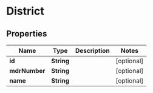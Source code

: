 
# District

## Properties
Name | Type | Description | Notes
------------ | ------------- | ------------- | -------------
**id** | **String** |  |  [optional]
**mdrNumber** | **String** |  |  [optional]
**name** | **String** |  |  [optional]



